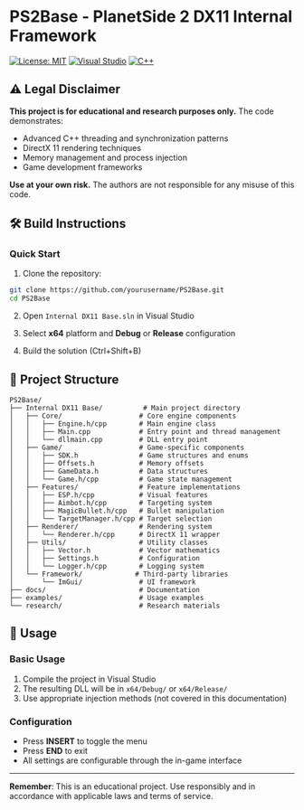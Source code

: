 # PS2Base - PlanetSide 2 DX11 Internal Framework

[![License: MIT](https://img.shields.io/badge/License-MIT-yellow.svg)](https://opensource.org/licenses/MIT)
[![Visual Studio](https://img.shields.io/badge/IDE-Visual%20Studio-blue.svg)](https://visualstudio.microsoft.com/)
[![C++](https://img.shields.io/badge/Language-C%2B%2B-blue.svg)](https://isocpp.org/)

## ⚠️ Legal Disclaimer

**This project is for educational and research purposes only.** The code demonstrates:
- Advanced C++ threading and synchronization patterns
- DirectX 11 rendering techniques
- Memory management and process injection
- Game development frameworks

**Use at your own risk.** The authors are not responsible for any misuse of this code.

## 🛠️ Build Instructions

### Quick Start
1. Clone the repository:
```bash
git clone https://github.com/yourusername/PS2Base.git
cd PS2Base
```

2. Open `Internal DX11 Base.sln` in Visual Studio

3. Select **x64** platform and **Debug** or **Release** configuration

4. Build the solution (Ctrl+Shift+B)

## 📁 Project Structure

```
PS2Base/
├── Internal DX11 Base/          # Main project directory
│   ├── Core/                   # Core engine components
│   │   ├── Engine.h/cpp        # Main engine class
│   │   ├── Main.cpp            # Entry point and thread management
│   │   └── dllmain.cpp         # DLL entry point
│   ├── Game/                   # Game-specific components
│   │   ├── SDK.h               # Game structures and enums
│   │   ├── Offsets.h           # Memory offsets
│   │   ├── GameData.h          # Data structures
│   │   └── Game.h/cpp          # Game state management
│   ├── Features/               # Feature implementations
│   │   ├── ESP.h/cpp           # Visual features
│   │   ├── Aimbot.h/cpp        # Targeting system
│   │   ├── MagicBullet.h/cpp   # Bullet manipulation
│   │   └── TargetManager.h/cpp # Target selection
│   ├── Renderer/               # Rendering system
│   │   └── Renderer.h/cpp      # DirectX 11 wrapper
│   ├── Utils/                  # Utility classes
│   │   ├── Vector.h            # Vector mathematics
│   │   ├── Settings.h          # Configuration
│   │   └── Logger.h/cpp        # Logging system
│   └── Framework/             # Third-party libraries
│       └── ImGui/              # UI framework
├── docs/                       # Documentation
├── examples/                   # Usage examples
└── research/                   # Research materials
```

## 🎯 Usage

### Basic Usage
1. Compile the project in Visual Studio
2. The resulting DLL will be in `x64/Debug/` or `x64/Release/`
3. Use appropriate injection methods (not covered in this documentation)

### Configuration
- Press **INSERT** to toggle the menu
- Press **END** to exit
- All settings are configurable through the in-game interface

---

**Remember**: This is an educational project. Use responsibly and in accordance with applicable laws and terms of service.
